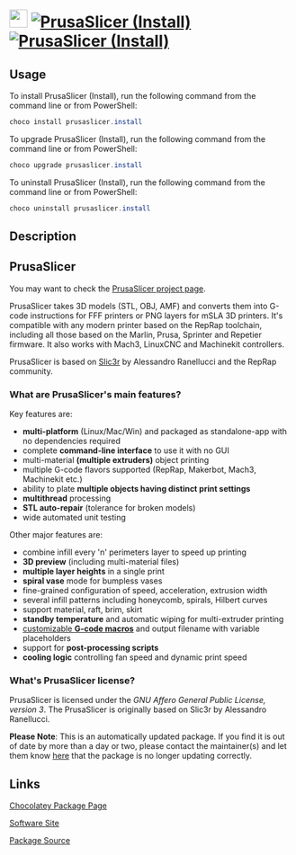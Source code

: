 ﻿# <img src="https://cdn.jsdelivr.net/gh/mkevenaar/chocolatey-packages@9379b1d016dfd1a1de933e8de3807fcb94ba26fb/icons/prusaslicer.install.png" width="32" height="32"/> [![PrusaSlicer (Install)](https://img.shields.io/chocolatey/v/prusaslicer.install.svg?label=PrusaSlicer+(Install))](https://community.chocolatey.org/packages/prusaslicer.install) [![PrusaSlicer (Install)](https://img.shields.io/chocolatey/dt/prusaslicer.install.svg)](https://community.chocolatey.org/packages/prusaslicer.install)

## Usage

To install PrusaSlicer (Install), run the following command from the command line or from PowerShell:

```powershell
choco install prusaslicer.install
```

To upgrade PrusaSlicer (Install), run the following command from the command line or from PowerShell:

```powershell
choco upgrade prusaslicer.install
```

To uninstall PrusaSlicer (Install), run the following command from the command line or from PowerShell:

```powershell
choco uninstall prusaslicer.install
```

## Description

## PrusaSlicer

You may want to check the [PrusaSlicer project page](https://www.prusa3d.com/prusaslicer/).

PrusaSlicer takes 3D models (STL, OBJ, AMF) and converts them into G-code
instructions for FFF printers or PNG layers for mSLA 3D printers. It's
compatible with any modern printer based on the RepRap toolchain, including all
those based on the Marlin, Prusa, Sprinter and Repetier firmware. It also works
with Mach3, LinuxCNC and Machinekit controllers.

PrusaSlicer is based on [Slic3r](https://github.com/Slic3r/Slic3r) by Alessandro Ranellucci and the RepRap community.

### What are PrusaSlicer's main features?

Key features are:

* **multi-platform** (Linux/Mac/Win) and packaged as standalone-app with no dependencies required
* complete **command-line interface** to use it with no GUI
* multi-material **(multiple extruders)** object printing
* multiple G-code flavors supported (RepRap, Makerbot, Mach3, Machinekit etc.)
* ability to plate **multiple objects having distinct print settings**
* **multithread** processing
* **STL auto-repair** (tolerance for broken models)
* wide automated unit testing

Other major features are:

* combine infill every 'n' perimeters layer to speed up printing
* **3D preview** (including multi-material files)
* **multiple layer heights** in a single print
* **spiral vase** mode for bumpless vases
* fine-grained configuration of speed, acceleration, extrusion width
* several infill patterns including honeycomb, spirals, Hilbert curves
* support material, raft, brim, skirt
* **standby temperature** and automatic wiping for multi-extruder printing
* [customizable **G-code macros**](https://github.com/prusa3d/PrusaSlicer/wiki/Slic3r-Prusa-Edition-Macro-Language) and output filename with variable placeholders
* support for **post-processing scripts**
* **cooling logic** controlling fan speed and dynamic print speed

### What's PrusaSlicer license?

PrusaSlicer is licensed under the _GNU Affero General Public License, version 3_.
The PrusaSlicer is originally based on Slic3r by Alessandro Ranellucci.

**Please Note**: This is an automatically updated package. If you find it is
out of date by more than a day or two, please contact the maintainer(s) and
let them know [here](https://github.com/mkevenaar/chocolatey-packages/issues) that the package is no longer updating correctly.


## Links

[Chocolatey Package Page](https://community.chocolatey.org/packages/prusaslicer.install)

[Software Site](https://www.prusa3d.com/slic3r-prusa-edition/)

[Package Source](https://github.com/mkevenaar/chocolatey-packages/tree/master/automatic/prusaslicer.install)

